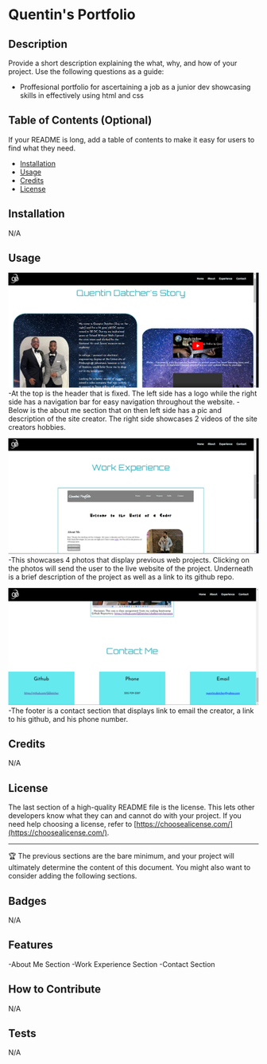 # Quentin's Portfolio

## Description

Provide a short description explaining the what, why, and how of your project. Use the following questions as a guide:

- Proffesional portfolio for ascertaining a job as a junior dev showcasing skills in effectively using html and css

## Table of Contents (Optional)

If your README is long, add a table of contents to make it easy for users to find what they need.

- [Installation](#installation)
- [Usage](#usage)
- [Credits](#credits)
- [License](#license)

## Installation

N/A

## Usage

![Top of website and about section](assets/images/website-1.png)
-At the top is the header that is fixed. The left side has a logo while the right side has a navigation bar for easy navigation throughout the website.
-Below is the about me section that on then left side has a pic and description of the site creator. The right side showcases 2 videos of the site creators hobbies.

![Experience section of the website](assets/images/website-2.png)
-This showcases 4 photos that display previous web projects. Clicking on the photos will send the user to the live website of the project. Underneath is a brief description of the project as well as a link to its github repo.

![The contact section of the website](assets/images/website-3.png)
-The footer is a contact section that displays link to email the creator, a link to his github, and his phone number.

## Credits
N/A

## License

The last section of a high-quality README file is the license. This lets other developers know what they can and cannot do with your project. If you need help choosing a license, refer to [https://choosealicense.com/](https://choosealicense.com/).

---

🏆 The previous sections are the bare minimum, and your project will ultimately determine the content of this document. You might also want to consider adding the following sections.

## Badges

N/A

## Features

-About Me Section
-Work Experience Section
-Contact Section

## How to Contribute

N/A

## Tests

N/A